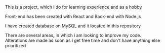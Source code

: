 This is a project, which i do for learning experience and as a hobby

Front-end has been created with React and Back-end with Node.js

I have created database on MySQL and it located in this repository

There are several areas, in which i am looking to improve my code. Alterations are made as soon as i get free time and don't have anything else prioritized
